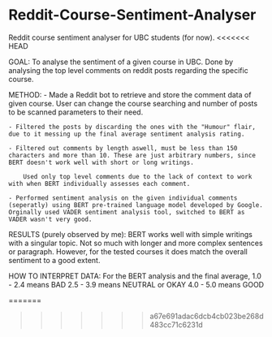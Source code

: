 # Reddit-Course-Sentiment-Analyser

Reddit course sentiment analyser for UBC students (for now).
<<<<<<< HEAD

GOAL: 
    To analyse the sentiment of a given course in UBC. Done by analysing the top level comments on reddit posts regarding the specific course.

METHOD: 
    - Made a Reddit bot to retrieve and store the comment data of given course. User can change the course searching and number of posts to be scanned parameters to their need. 

    - Filtered the posts by discarding the ones with the "Humour" flair, due to it messing up the final average sentiment analysis rating. 

    - Filtered out comments by length aswell, must be less than 150 characters and more than 10. These are just arbitrary numbers, since BERT doesn't work well with short or long writings.
        
        Used only top level comments due to the lack of context to work with when BERT individually assesses each comment.

    - Performed sentiment analysis on the given individual comments (seperatly) using BERT pre-trained language model developed by Google. Orginally used VADER sentiment analysis tool, switched to BERT as VADER wasn't very good.

RESULTS (purely observed by me):
    BERT works well with simple writings with a singular topic. Not so much with longer and more complex sentences or paragraph. However, for the tested courses it does match the overall sentiment to a good extent.

HOW TO INTERPRET DATA:
    For the BERT analysis and the final average, 
        1.0 - 2.4 means BAD
        2.5 - 3.9 means NEUTRAL or OKAY
        4.0 - 5.0 means GOOD

=======
>>>>>>> a67e691adac6dcb4cb023be268d483cc71c6231d
